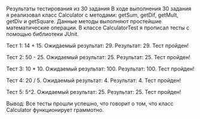 Результаты тестирования из 30 задания В ходе выполнения 30 задания я реализовал класс Calculator c методами: getSum, getDif, getMult, getDiv и getSquare. Данные методы выполняют простейшие математические операции. В классе CalculatorTest я прописал тесты с помощью библиотеки JUnit.

Тест 1: 14 + 15. Ожидаемый результат: 29. Результат: 29. Тест пройден!

Тест 2: 50 - 25. Ожидаемый результат: 25. Результат: 25. Тест пройден!

Тест 3: 10 * 10. Ожидаемый результат: 100. Результат: 100. Тест пройден!

Тест 4: 20 / 5. Ожидаемый результат: 4. Результат: 4. Тест пройден!

Тест 5: 5^2. Ожидаемый результат: 25. Результат: 25. Тест пройден!

Вывод: Все тесты прошли успешно, что говорит о том, что класс Calculator функционирует граммотно.
